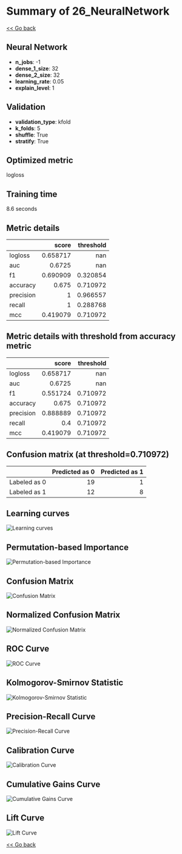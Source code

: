 # Summary of 26_NeuralNetwork

[<< Go back](../README.md)


## Neural Network
- **n_jobs**: -1
- **dense_1_size**: 32
- **dense_2_size**: 32
- **learning_rate**: 0.05
- **explain_level**: 1

## Validation
 - **validation_type**: kfold
 - **k_folds**: 5
 - **shuffle**: True
 - **stratify**: True

## Optimized metric
logloss

## Training time

8.6 seconds

## Metric details
|           |    score |   threshold |
|:----------|---------:|------------:|
| logloss   | 0.658717 |  nan        |
| auc       | 0.6725   |  nan        |
| f1        | 0.690909 |    0.320854 |
| accuracy  | 0.675    |    0.710972 |
| precision | 1        |    0.966557 |
| recall    | 1        |    0.288768 |
| mcc       | 0.419079 |    0.710972 |


## Metric details with threshold from accuracy metric
|           |    score |   threshold |
|:----------|---------:|------------:|
| logloss   | 0.658717 |  nan        |
| auc       | 0.6725   |  nan        |
| f1        | 0.551724 |    0.710972 |
| accuracy  | 0.675    |    0.710972 |
| precision | 0.888889 |    0.710972 |
| recall    | 0.4      |    0.710972 |
| mcc       | 0.419079 |    0.710972 |


## Confusion matrix (at threshold=0.710972)
|              |   Predicted as 0 |   Predicted as 1 |
|:-------------|-----------------:|-----------------:|
| Labeled as 0 |               19 |                1 |
| Labeled as 1 |               12 |                8 |

## Learning curves
![Learning curves](learning_curves.png)

## Permutation-based Importance
![Permutation-based Importance](permutation_importance.png)
## Confusion Matrix

![Confusion Matrix](confusion_matrix.png)


## Normalized Confusion Matrix

![Normalized Confusion Matrix](confusion_matrix_normalized.png)


## ROC Curve

![ROC Curve](roc_curve.png)


## Kolmogorov-Smirnov Statistic

![Kolmogorov-Smirnov Statistic](ks_statistic.png)


## Precision-Recall Curve

![Precision-Recall Curve](precision_recall_curve.png)


## Calibration Curve

![Calibration Curve](calibration_curve_curve.png)


## Cumulative Gains Curve

![Cumulative Gains Curve](cumulative_gains_curve.png)


## Lift Curve

![Lift Curve](lift_curve.png)



[<< Go back](../README.md)
